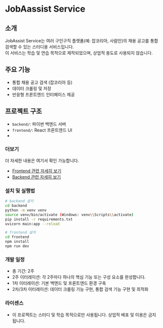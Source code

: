 # JobAassist Service

## 소개
JobAssist Service는 여러 구인구직 플랫폼(예: 잡코리아, 사람인)의 채용 공고를 통합 검색할 수 있는 스터디용 서비스입니다. <br/>
이 서비스는 학습 및 연습 목적으로 제작되었으며, 상업적 용도로 사용되지 않습니다.

## 주요 기능
- 통합 채용 공고 검색 (잡코리아 등)
- 데이터 크롤링 및 저장
- 반응형 프론트엔드 인터페이스 제공

## 프로젝트 구조
- `backend/`: 파이썬 백엔드 서버
- `frontend/`: React 프론트엔드 UI
- 
### 더보기
더 자세한 내용은 여기서 확인 가능합니다.
- [Frontend 관련 자세히 보기](./frontend/README.md)
- [Backend 관련 자세히 보기](./backend/README.md)
   
### 설치 및 실행법

```bash
# backend 설치
cd backend
python -m venv venv
source venv/bin/activate (Windows: venv\\Scripts\\activate)
pip install -r requirements.txt
uvicorn main:app --reload

# frontend 설치
cd frontend
npm install
npm run dev
```

### 개발 일정
- 총 기간: 2주
- 2주 이터레이션: 각 2주마다 하나의 핵심 기능 또는 구성 요소를 완성합니다.
- 1차 이터레이션: 기본 백엔드 및 프론트엔드 환경 구축
- 2차/3차 이터레이션: 데이터 크롤링 기능 구현, 통합 검색 기능 구현 및 최적화

### 라이센스
- 이 프로젝트는 스터디 및 학습 목적으로만 사용됩니다. 상업적 배포 및 이용은 금지됩니다.
